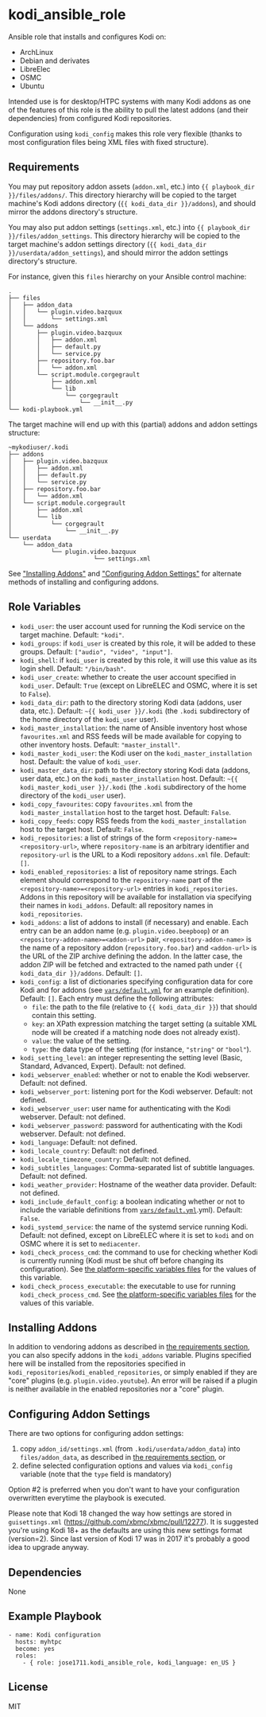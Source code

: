 kodi_ansible_role
=================

Ansible role that installs and configures Kodi on:
 - ArchLinux
 - Debian and derivates
 - LibreElec
 - OSMC
 - Ubuntu

Intended use is for desktop/HTPC systems with many Kodi addons as one of the features
of this role is the ability to pull the latest addons (and their dependencies) from
configured Kodi repositories.

Configuration using `kodi_config` makes this role very flexible (thanks to most
configuration files being XML files with fixed structure).

Requirements
------------

You may put repository addon assets (`addon.xml`, etc.) into `{{ playbook_dir }}/files/addons/`.
This directory hierarchy will be copied to the target machine's Kodi addons directory (`{{ kodi_data_dir }}/addons`), and should mirror the addons directory's structure.

You may also put addon settings (`settings.xml`, etc.) into `{{ playbook_dir }}/files/addon_settings`.
This directory hierarchy will be copied to the target machine's addon settings directory (`{{ kodi_data_dir }}/userdata/addon_settings`), and should mirror the addon settings directory's structure.

For instance, given this `files` hierarchy on your Ansible control machine:

```
.
├── files
│   ├── addon_data
│   │   └── plugin.video.bazquux
│   │       └── settings.xml
│   └── addons
│       ├── plugin.video.bazquux
│       │   ├── addon.xml
│       │   ├── default.py
│       │   └── service.py
│       ├── repository.foo.bar
│       │   └── addon.xml
│       └── script.module.corgegrault
│           ├── addon.xml
│           └── lib
│               └── corgegrault
│                   └── __init__.py
└── kodi-playbook.yml
```

The target machine will end up with this (partial) addons and addon settings structure:

```
~mykodiuser/.kodi
├── addons
│   ├── plugin.video.bazquux
│   │   ├── addon.xml
│   │   ├── default.py
│   │   └── service.py
│   ├── repository.foo.bar
│   │   └── addon.xml
│   └── script.module.corgegrault
│       ├── addon.xml
│       └── lib
│           └── corgegrault
│               └── __init__.py
└── userdata
    └── addon_data
            └── plugin.video.bazquux
                        └── settings.xml
```

See ["Installing Addons"](#installing-addons) and ["Configuring Addon Settings"](#configuring-addon-settings) for alternate methods of installing and configuring addons.

Role Variables
--------------

[`vars/default.yml`]: vars/default.yml

- `kodi_user`: the user account used for running the Kodi service on the target machine.  Default: `"kodi"`.
- `kodi_groups`: if `kodi_user` is created by this role, it will be added to these groups.  Default: `["audio", "video", "input"]`.
- `kodi_shell`: if `kodi_user` is created by this role, it will use this value as its login shell.  Default: `"/bin/bash"`.
- `kodi_user_create`: whether to create the user account specified in `kodi_user`.  Default: `True` (except on LibreELEC and OSMC, where it is set to `False`).
- `kodi_data_dir`: path to the directory storing Kodi data (addons, user data, etc.). Default: `~{{ kodi_user }}/.kodi` (the `.kodi` subdirectory of the home directory of the `kodi_user` user).
- `kodi_master_installation`: the name of Ansible inventory host whose `favourites.xml` and RSS feeds will be made available for copying to other inventory hosts.  Default: `"master_install"`.
- `kodi_master_kodi_user`: the Kodi user on the `kodi_master_installation` host.  Default: the value of `kodi_user`.
- `kodi_master_data_dir`: path to the directory storing Kodi data (addons, user data, etc.) on the `kodi_master_installation` host. Default: `~{{ kodi_master_kodi_user }}/.kodi` (the `.kodi` subdirectory of the home directory of the `kodi_user` user).
- `kodi_copy_favourites`: copy `favourites.xml` from the `kodi_master_installation` host to the target host.  Default: `False`.
- `kodi_copy_feeds`: copy RSS feeds from the `kodi_master_installation` host to the target host.  Default: `False`.
- `kodi_repositories`: a list of strings of the form `<repository-name>=<repository-url>`, where `repository-name` is an arbitrary identifier and `repository-url` is the URL to a Kodi repository `addons.xml` file.  Default: `[]`.
- `kodi_enabled_repositories`: a list of repository name strings.  Each element should correspond to the `repository-name` part of the `<repository-name>=<repository-url>` entries in `kodi_repositories`.  Addons in this repository will be available for installation via specifying their names in `kodi_addons`.  Default: all repository names in `kodi_repositories`.
- `kodi_addons`: a list of addons to install (if necessary) and enable.  Each entry can be an addon name (e.g. `plugin.video.beepboop`) or an `<repository-addon-name>=<addon-url>` pair, `<repository-addon-name>` is the name of a repository addon (`repository.foo.bar`) and `<addon-url>` is the URL of the ZIP archive defining the addon.  In the latter case, the addon ZIP will be fetched and extracted to the named path under `{{ kodi_data_dir }}/addons`.  Default: `[]`.
- `kodi_config`: a list of dictionaries specifying configuration data for core Kodi and for addons (see [`vars/default.yml`][] for an example definition).  Default: `[]`.  Each entry must define the following attributes:
    - `file`: the path to the file (relative to `{{ kodi_data_dir }}`) that should contain this setting.
    - `key`: an XPath expression matching the target setting (a suitable XML node will be created if a matching node does not already exist).
    - `value`: the value of the setting.
    - `type`: the data type of the setting (for instance, `"string"` or `"bool"`).
- `kodi_setting_level`: an integer representing the setting level (Basic, Standard, Advanced, Expert).  Default: not defined.
- `kodi_webserver_enabled`: whether or not to enable the Kodi webserver.  Default: not defined.
- `kodi_webserver_port`: listening port for the Kodi webserver.  Default: not defined.
- `kodi_webserver_user`: user name for authenticating with the Kodi webserver.  Default: not defined.
- `kodi_webserver_password`: password for authenticating with the Kodi webserver.  Default: not defined.
- `kodi_language`: Default: not defined.
- `kodi_locale_country`: Default: not defined.
- `kodi_locale_timezone_country`: Default: not defined.
- `kodi_subtitles_languages`: Comma-separated list of subtitle languages.  Default: not defined.
- `kodi_weather_provider`: Hostname of the weather data provider.  Default: not defined.
- `kodi_include_default_config`: a boolean indicating whether or not to include the variable definitions from [`vars/default.yml`][].yml).  Default: `False`.
- `kodi_systemd_service`: the name of the systemd service running Kodi.  Default: not defined, except on LibreELEC where it is set to `kodi` and on OSMC where it is set to `mediacenter`.
- `kodi_check_process_cmd`: the command to use for checking whether Kodi is currently running (Kodi must be shut off before changing its configuration).  See [the platform-specific variables files](/vars) for the values of this variable.
- `kodi_check_process_executable`: the executable to use for running `kodi_check_process_cmd`.  See [the platform-specific variables files](/vars) for the values of this variable.

Installing Addons
-----------------

In addition to vendoring addons as described in [the requirements section](#requirements), you can also specify addons in the `kodi_addons` variable.
Plugins specified here will be installed from the repositories specified in `kodi_repositories`/`kodi_enabled_repositories`, or simply enabled if they are "core" plugins (e.g. `plugin.video.youtube`).
An error will be raised if a plugin is neither available in the enabled repositories nor a "core" plugin.

Configuring Addon Settings
--------------------------

There are two options for configuring addon settings:
  1. copy `addon_id/settings.xml` (from `.kodi/userdata/addon_data`) into `files/addon_data`, as described in [the requirements section](#requirements), or
  2. define selected configuration options and values via `kodi_config` variable (note that the `type` field is mandatory)

Option #2 is preferred when you don't want to have your configuration overwritten everytime the playbook is executed.

Please note that Kodi 18 changed the way how settings are stored in `guisettings.xml` (https://github.com/xbmc/xbmc/pull/12277). It is suggested you're using Kodi 18+ as the defaults are using this new settings format (version=2). Since last version of Kodi 17 was in 2017 it's probably a good idea to upgrade anyway.

Dependencies
------------

None

Example Playbook
----------------

```
- name: Kodi configuration
  hosts: myhtpc
  become: yes
  roles:
    - { role: jose1711.kodi_ansible_role, kodi_language: en_US }
```

License
-------

MIT
